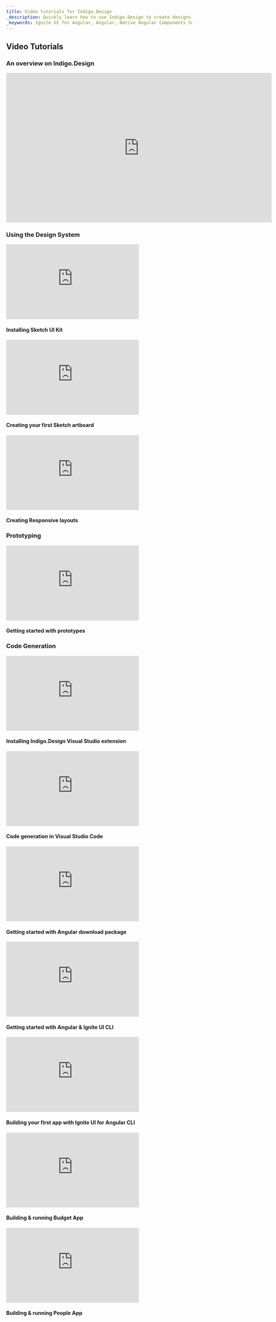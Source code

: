 ```yaml
---
title: Video tutorials for Indigo.Design
_description: Quickly learn how to use Indigo.Design to create designs in Sketch, create prototypes, collect usability analytics and generate code for Angular
_keywords: Ignite UI for Angular, Angular, Native Angular Components Suite, Native Angular Controls, Native Angular Components, Native Angular Components Library, Angular Grid, Angular Data Grid, Angular Grid Control, Angular Grid Component, code generation, prototyping, usability, videos, analytics
---
```


## Video Tutorials 

### An overview on Indigo.Design

<section class="feature__container">
    <div class="feature__image">
        <iframe width="720" height="405" src="https://www.youtube.com/embed/4KCptCeNVFg" frameborder="0" allowfullscreen></iframe>
    </div>
</section>

### Using the Design System

<section class="feature__container">
    <div class="feature">
        <div class="feature__image">
            <iframe width="360" height="203" src="https://www.youtube.com/embed/4KCptCeNVFg" frameborder="0" allowfullscreen></iframe>
            <h4>Installing Sketch UI Kit</h4>
        </div>
        <div class="feature__image">
            <iframe width="360" height="203" src="https://www.youtube.com/embed/zVIH5_xy3rE" frameborder="0" allowfullscreen></iframe>
            <h4> Creating your first Sketch artboard</h4>
        </div>
        <div class="feature__image">
            <iframe width="360" height="203" src="https://www.youtube.com/embed/x6jSSH4vjRA" frameborder="0" allowfullscreen></iframe>
            <h4>Creating Responsive layouts</h4>
        </div>
    </div>
</section>

### Prototyping

<section class="feature__container">
    <div class="feature">
        <div class="feature__image">
            <iframe width="360" height="203" src="https://www.youtube.com/embed/7cgCLyEo-zI" frameborder="0" allowfullscreen></iframe>
            <h4>Getting started with prototypes</h4>
        </div>
    </div>
</section>

### Code Generation

<section class="feature__container">
    <div class="feature">
        <div class="feature__image feature__image">
            <iframe width="360" height="203" src="https://www.youtube.com/embed/3s_ffvSGjY0" frameborder="0" allowfullscreen></iframe>
            <h4>Installing Indigo.Design Visual Studio extension</h4>
        </div>
        <div class="feature__image feature__image">
            <iframe width="360" height="203" src="https://www.youtube.com/embed/XJAkH8T4d50" frameborder="0" allowfullscreen></iframe>
            <h4>Code generation in Visual Studio Code</h4>
        </div>
        <div class="feature__image feature__image">
            <iframe width="360" height="203" src="https://www.youtube.com/embed/QiAHkU-ijnU" frameborder="0" allowfullscreen></iframe>
            <h4>Getting started with Angular download package</h4>
        </div>
        <div class="feature__image feature__image">
            <iframe width="360" height="203" src="https://www.youtube.com/embed/lsEY90yYQIs" frameborder="0" allowfullscreen></iframe>
            <h4>Getting started with Angular &amp; Ignite UI CLI</h4>
        </div>
        <div class="feature__image feature__image">
            <iframe width="360" height="203" src="https://www.youtube.com/embed/QK_NsdtdA70" frameborder="0" allowfullscreen></iframe>
            <h4>Building your first app with Ignite UI for Angular CLI</h4>
        </div>
        <div class="feature__image feature__image">
            <iframe width="360" height="203" src="https://www.youtube.com/embed/TZW-W1F1snk" frameborder="0" allowfullscreen></iframe>
            <h4>Building &amp; running Budget App</h4>
        </div>
        <div class="feature__image feature__image">
            <iframe width="360" height="203" src="https://www.youtube.com/embed/3j8ui9DDMmo" frameborder="0" allowfullscreen></iframe>
            <h4>Building &amp; running People App</h4>
        </div>
    </div>
</section>
